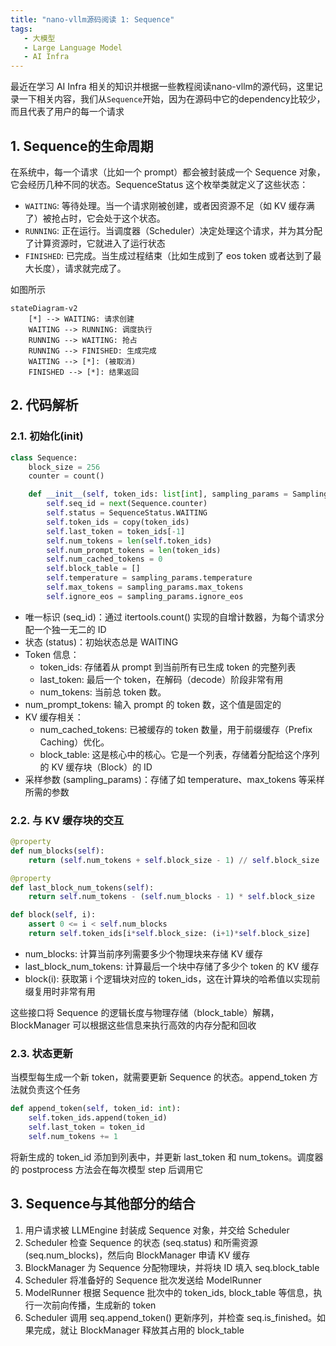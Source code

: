 ```yaml
---
title: "nano-vllm源码阅读 1: Sequence"
tags:
   - 大模型
   - Large Language Model
   - AI Infra
---
```


最近在学习 AI Infra 相关的知识并根据一些教程阅读nano-vllm的源代码，这里记录一下相关内容，我们从`Sequence`开始，因为在源码中它的dependency比较少，而且代表了用户的每一个请求

## 1. Sequence的生命周期

在系统中，每一个请求（比如一个 prompt）都会被封装成一个 Sequence 对象，它会经历几种不同的状态。SequenceStatus 这个枚举类就定义了这些状态：
- `WAITING`: 等待处理。当一个请求刚被创建，或者因资源不足（如 KV 缓存满了）被抢占时，它会处于这个状态。
- `RUNNING`: 正在运行。当调度器（Scheduler）决定处理这个请求，并为其分配了计算资源时，它就进入了运行状态
- `FINISHED`: 已完成。当生成过程结束（比如生成到了 eos token 或者达到了最大长度），请求就完成了。

如图所示
```mermaid
stateDiagram-v2
    [*] --> WAITING: 请求创建
    WAITING --> RUNNING: 调度执行
    RUNNING --> WAITING: 抢占
    RUNNING --> FINISHED: 生成完成
    WAITING --> [*]: (被取消)
    FINISHED --> [*]: 结果返回
```

## 2. 代码解析

### 2.1. 初始化(__init__)
```python
class Sequence:
    block_size = 256
    counter = count()

    def __init__(self, token_ids: list[int], sampling_params = SamplingParams()):
        self.seq_id = next(Sequence.counter)
        self.status = SequenceStatus.WAITING
        self.token_ids = copy(token_ids)
        self.last_token = token_ids[-1]
        self.num_tokens = len(self.token_ids)
        self.num_prompt_tokens = len(token_ids)
        self.num_cached_tokens = 0
        self.block_table = []
        self.temperature = sampling_params.temperature
        self.max_tokens = sampling_params.max_tokens
        self.ignore_eos = sampling_params.ignore_eos
```
- 唯一标识 (seq_id)：通过 itertools.count() 实现的自增计数器，为每个请求分配一个独一无二的 ID
- 状态 (status)：初始状态总是 WAITING
- Token 信息：
    - token_ids: 存储着从 prompt 到当前所有已生成 token 的完整列表
    - last_token: 最后一个 token，在解码（decode）阶段非常有用
    - num_tokens: 当前总 token 数。
- num_prompt_tokens: 输入 prompt 的 token 数，这个值是固定的
- KV 缓存相关：
    - num_cached_tokens: 已被缓存的 token 数量，用于前缀缓存（Prefix Caching）优化。
    - block_table: 这是核心中的核心。它是一个列表，存储着分配给这个序列的 KV 缓存块（Block）的 ID
- 采样参数 (sampling_params)：存储了如 temperature、max_tokens 等采样所需的参数

### 2.2. 与 KV 缓存块的交互
```python
@property
def num_blocks(self):
    return (self.num_tokens + self.block_size - 1) // self.block_size

@property
def last_block_num_tokens(self):
    return self.num_tokens - (self.num_blocks - 1) * self.block_size

def block(self, i):
    assert 0 <= i < self.num_blocks
    return self.token_ids[i*self.block_size: (i+1)*self.block_size]
```
- num_blocks: 计算当前序列需要多少个物理块来存储 KV 缓存
- last_block_num_tokens: 计算最后一个块中存储了多少个 token 的 KV 缓存
- block(i): 获取第 i 个逻辑块对应的 token_ids，这在计算块的哈希值以实现前缀复用时非常有用

这些接口将 Sequence 的逻辑长度与物理存储（block_table）解耦，BlockManager 可以根据这些信息来执行高效的内存分配和回收

### 2.3. 状态更新
当模型每生成一个新 token，就需要更新 Sequence 的状态。append_token 方法就负责这个任务
```python
def append_token(self, token_id: int):
    self.token_ids.append(token_id)
    self.last_token = token_id
    self.num_tokens += 1
```
将新生成的 token_id 添加到列表中，并更新 last_token 和 num_tokens。调度器的 postprocess 方法会在每次模型 step 后调用它

## 3. Sequence与其他部分的结合
1. 用户请求被 LLMEngine 封装成 Sequence 对象，并交给 Scheduler
2. Scheduler 检查 Sequence 的状态 (seq.status) 和所需资源 (seq.num_blocks)，然后向 BlockManager 申请 KV 缓存
3. BlockManager 为 Sequence 分配物理块，并将块 ID 填入 seq.block_table
4. Scheduler 将准备好的 Sequence 批次发送给 ModelRunner
5. ModelRunner 根据 Sequence 批次中的 token_ids, block_table 等信息，执行一次前向传播，生成新的 token
6. Scheduler 调用 seq.append_token() 更新序列，并检查 seq.is_finished。如果完成，就让 BlockManager 释放其占用的 block_table